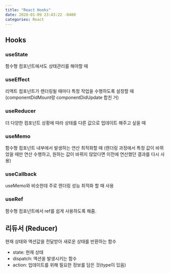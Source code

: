 ```yaml
---
title: "React Hooks"
date: 2020-01-09 23:43:22 -0400
categories: React
---
```


## Hooks

### useState

함수형 컴포넌트에서도 상태관리를 해야할 때

### useEffect

리액트 컴포넌트가 렌더링될 때마다 특정 작업을 수행하도록 설정할 때
(componentDidMount랑 componentDidUpdate 합친 거)

### useReducer

더 다양한 컴포넌트 상황에 따라 상태를 다른 값으로 업데이트 해주고 싶을 때

### useMemo

함수형 컴포넌트 내부에서 발생하는 연산 최적화할 때
(렌더링 과정에서 특정 값이 바뀌었을 때만 연산 수행하고, 원하는 값이 바뀌지 않았다면 이전에 연산했던 결과를 다시 사용)

### useCallback

useMemo와 비슷한데 주로 렌더링 성능 최적화  할 때 사용

### useRef

함수형 컴포넌트에서 ref를 쉽게 사용하도록 해줌.


## 리듀서 (Reducer)

현재 상태와 액션값을 전달받아 새로운 상태를 반환하는 함수

- state: 현재 상태
- dispatch: 액션을 발생시키는 함수
- action: 업데이트를 위해 필요한 정보를 담은 것(type이 있음)
